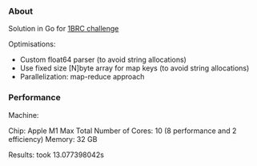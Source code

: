 
### About

Solution in Go for [1BRC challenge](https://github.com/gunnarmorling/1brc)

Optimisations:

- Custom float64 parser (to avoid string allocations)
- Use fixed size [N]byte array for map keys (to avoid string allocations)
- Parallelization: map-reduce approach

### Performance

Machine:

Chip: Apple M1 Max
Total Number of Cores: 10 (8 performance and 2 efficiency)
Memory: 32 GB

Results:
took 13.077398042s
